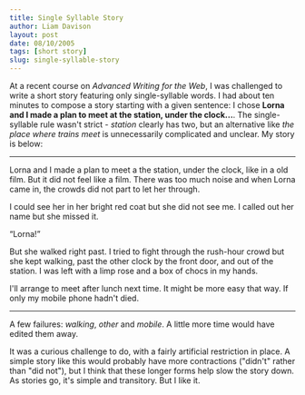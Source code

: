 ```yaml
---
title: Single Syllable Story
author: Liam Davison
layout: post
date: 08/10/2005
tags: [short story]
slug: single-syllable-story
---
```


At a recent course on _Advanced Writing for the Web_, I was challenged to write a short story featuring only single-syllable words. I had about ten minutes to compose a story starting with a given sentence: I chose **Lorna and I made a plan to meet at the station, under the clock...**. The single-syllable rule wasn't strict - _station_ clearly has two, but an alternative like _the place where trains meet_ is unnecessarily complicated and unclear. My story is below:

---

Lorna and I made a plan to meet a the station, under the clock, like in a old film. But it did not feel like a film. There was too much noise and when Lorna came in, the crowds did not part to let her through.

I could see her in her bright red coat but she did not see me. I called out her name but she missed it.

“Lorna!”

But she walked right past. I tried to fight through the rush-hour crowd but she kept walking, past the other clock by the front door, and out of the station. I was left with a limp rose and a box of chocs in my hands.

I'll arrange to meet after lunch next time. It might be more easy that way. If only my mobile phone hadn't died.

---

A few failures: _walking_, _other_ and _mobile_. A little more time would have edited them away.

It was a curious challenge to do, with a fairly artificial restriction in place. A simple story like this would probably have more contractions ("didn't" rather than "did not"), but I think that these longer forms help slow the story down. As stories go, it's simple and transitory. But I like it.